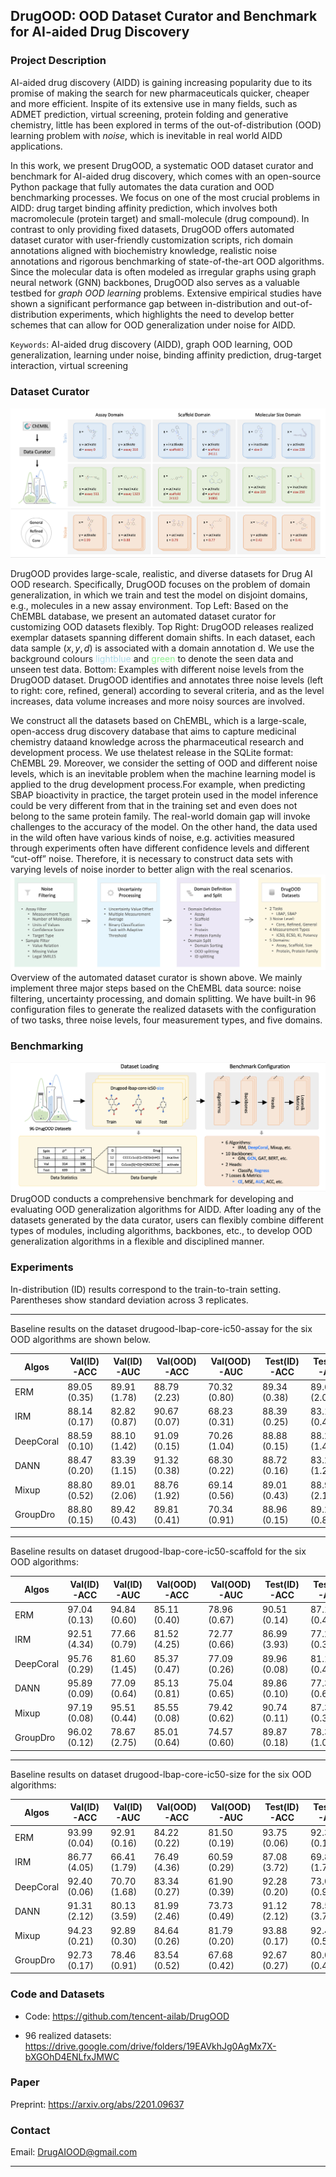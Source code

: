 ## DrugOOD: OOD Dataset Curator and Benchmark for AI-aided Drug Discovery


### Project Description

AI-aided drug discovery (AIDD) is gaining increasing popularity due to its promise of  making  the  search  for  new   pharmaceuticals  quicker,  cheaper  and  more  efficient.  Inspite of its extensive use in many fields,  such as ADMET prediction,  virtual screening, protein folding and generative chemistry, little has been explored in terms of the out-of-distribution (OOD) learning problem with _noise_, which is inevitable in real world AIDD applications.

In this work, we present DrugOOD, a systematic OOD dataset curator and benchmark for AI-aided drug discovery,  which comes with an open-source Python package that fully automates the data curation and OOD benchmarking processes.  We focus on one of the most crucial problems in AIDD: drug target binding affinity prediction, which involves both macromolecule (protein target) and small-molecule (drug compound).  In contrast to only providing fixed datasets, DrugOOD offers automated dataset curator with user-friendly customization scripts, rich domain annotations aligned with biochemistry knowledge,  realistic  noise  annotations  and  rigorous  benchmarking  of  state-of-the-art OOD algorithms.  Since the molecular data is often modeled as irregular graphs using graph neural network (GNN) backbones, DrugOOD also serves as a valuable testbed for _graph OOD learning_ problems.  Extensive empirical studies have shown a significant performance gap between in-distribution and out-of-distribution experiments, which highlights the need to develop better schemes that can allow for OOD generalization under noise for AIDD.


`Keywords`: AI-aided drug discovery (AIDD), graph OOD learning, OOD generalization, learning under noise, binding affinity prediction, drug-target interaction, virtual screening


### Dataset Curator

![overview_dataset](figures/overview_dataset.png)

DrugOOD provides large-scale, realistic, and diverse datasets for Drug AI OOD research. Specifically, DrugOOD focuses on the problem of domain generalization, in which we train and test the model on disjoint domains, e.g., molecules in a new assay environment.
Top Left: Based on the ChEMBL database, we present an automated dataset curator for customizing OOD datasets flexibly.
Top Right: DrugOOD releases realized exemplar datasets spanning different domain shifts. In each dataset, each data sample $(x, y, d)$ is associated with a domain annotation d. We use the background colours <span style="color:lightblue;">lightblue</span> and   <span style="color:lightgreen;">green</span>  to denote the seen data and unseen test data.
Bottom: Examples with different noise levels from the DrugOOD dataset. DrugOOD identifies and annotates three noise levels (left to right: core, refined, general) according to several criteria, and as the level increases,  data volume increases and  more noisy sources are involved.

We construct all the datasets based on ChEMBL, which is a large-scale, open-access drug discovery database that aims to capture medicinal chemistry dataand knowledge across the pharmaceutical research and development process. We use thelatest release in the SQLite format:  ChEMBL 29.  Moreover,  we consider the setting of OOD and different noise levels, which is an inevitable problem when the machine learning  model  is  applied  to  the  drug  development  process.For  example,  when  predicting SBAP bioactivity in practice, the target protein used in the model inference could be very different from that in the training set and even does not belong to the same protein family. The real-world domain gap will invoke challenges to the accuracy of the model.  On the other  hand,  the  data  used  in  the  wild  often  have  various  kinds  of  noise,  e.g.   activities measured through experiments often have different confidence levels and different “cut-off” noise.  Therefore, it is necessary to construct data sets with varying levels of noise inorder to better align with the real scenarios.
![curator](figures/curator.png)
Overview of the automated dataset curator is shown above. We mainly implement three major steps based on the ChEMBL data source: noise filtering, uncertainty processing, and domain splitting. We have built-in 96 configuration files to generate the realized  datasets with the configuration of two tasks, three noise levels, four measurement types, and five domains.

### Benchmarking

![benchmark](figures/benchmark.png)
DrugOOD conducts a comprehensive benchmark for developing and evaluating OOD generalization algorithms for AIDD. After loading any of the datasets generated by the data curator, users can flexibly combine different types of modules, including algorithms, backbones, etc., to develop OOD generalization algorithms in a flexible and disciplined manner.


### Experiments
In-distribution (ID) results correspond to the train-to-train setting. Parentheses show standard deviation across 3 replicates.

<hr />

Baseline results on  the dataset drugood-lbap-core-ic50-assay for the six OOD algorithms are shown below.

 | Algos | Val(ID)-ACC | Val(ID)-AUC | Val(OOD)-ACC |Val(OOD)-AUC | Test(ID)-ACC |Test(ID)-AUC| Test(OOD)-ACC | Test(OOD)-AUC|
 | ------ | ------     | --------- |    ----------- | ------------| -------------|------------|---------------|---------------|
|ERM|89.05 (0.35) |89.91 (1.78) |88.79 (2.23) |70.32 (0.80) |89.34 (0.38) |89.62 (2.04 |82.14 (0.86) |71.98 (0.29)
|IRM|88.14 (0.17) |82.82 (0.87) |90.67 (0.07) |68.23 (0.31) |88.39 (0.25) |83.10 (0.46 |82.41 (0.20) |69.22 (0.51)
|DeepCoral|88.59 (0.10) |88.10 (1.42) |91.09 (0.15) |70.26 (1.04) |88.88 (0.15) |88.23 (1.42 |83.04 (0.08) |71.76 (0.60)
|DANN|88.47 (0.20) |83.39 (1.15) |91.32 (0.38) |68.30 (0.22) |88.72 (0.16) |83.20 (1.28 |83.22 (0.10) |70.08 (0.65)
|Mixup|88.80 (0.52) |89.01 (2.06) |88.76 (1.92) |69.14 (0.56) |89.01 (0.43) |88.95 (2.17 |81.65 (1.06) |71.34 (0.41)
|GroupDro|88.80 (0.15) |89.42 (0.43) |89.81 (0.41) |70.34 (0.91) |88.96 (0.15) |89.24 (0.82 |82.62 (0.23) |71.54 (0.46)


<hr />
Baseline results on  dataset drugood-lbap-core-ic50-scaffold for the six OOD algorithms:

| Algos | Val(ID)-ACC | Val(ID)-AUC | Val(OOD)-ACC |Val(OOD)-AUC | Test(ID)-ACC |Test(ID)-AUC| Test(OOD)-ACC | Test(OOD)-AUC|
 | ------ | ------     | --------- |    ----------- | ------------| -------------|------------|---------------|---------------|
|ERM|97.04 (0.13) |94.84 (0.60) |85.11 (0.40) |78.96 (0.67) |90.51 (0.14) |87.15 (0.48 |76.33 (0.64) |69.54 (0.52)
|IRM|92.51 (4.34) |77.66 (0.79) |81.52 (4.25) |72.77 (0.66) |86.99 (3.93) |77.22 (0.32 |72.96 (4.32) |64.94 (0.30)
|DeepCoral|95.76 (0.29) |81.60 (1.45) |85.37 (0.47) |77.09 (0.26) |89.96 (0.08) |81.13 (0.49 |76.90 (0.37) |68.54 (0.01)
|DANN|95.89 (0.09) |77.09 (0.64) |85.13 (0.81) |75.04 (0.65) |89.86 (0.10) |77.30 (0.65 |77.11 (0.66) |66.37 (0.20)
|Mixup|97.19 (0.08) |95.51 (0.44) |85.55 (0.08) |79.42 (0.62) |90.74 (0.11) |87.35 (0.33 |77.18 (0.19) |69.29 (0.24)
|GroupDro|96.02 (0.12) |78.67 (2.75) |85.01 (0.64) |74.57 (0.60) |89.87 (0.18) |78.32 (1.09 |76.18 (0.86) |66.67 (0.67)

<hr />

Baseline results on  dataset drugood-lbap-core-ic50-size for the six OOD algorithms:

| Algos | Val(ID)-ACC | Val(ID)-AUC | Val(OOD)-ACC |Val(OOD)-AUC | Test(ID)-ACC |Test(ID)-AUC| Test(OOD)-ACC | Test(OOD)-AUC|
 | ------ | ------     | --------- |    ----------- | ------------| -------------|------------|---------------|---------------|
|ERM|93.99 (0.04) |92.91 (0.16) |84.22 (0.22) |81.50 (0.19) |93.75 (0.06) |92.35 (0.15 |71.46 (0.67) |67.48 (0.47)
|IRM|86.77 (4.05) |66.41 (1.79) |76.49 (4.36) |60.59 (0.29) |87.08 (3.72) |69.80 (1.74 |66.39 (3.92) |57.00 (0.39)
|DeepCoral|92.40 (0.06) |70.70 (1.68) |83.34 (0.27) |61.90 (0.39) |92.28 (0.20) |73.08 (0.98 |72.36 (0.32) |57.31 (0.44)
|DANN|91.31 (2.12) |80.13 (3.59) |81.99 (2.46) |73.73 (0.49) |91.12 (2.12) |78.53 (3.71 |70.08 (3.50) |63.45 (0.18)
|Mixup|94.23 (0.21) |92.89 (0.30) |84.64 (0.26) |81.79 (0.20) |93.88 (0.17) |92.48 (0.55 |72.73 (0.68) |67.73 (0.27)
|GroupDro|92.73 (0.17) |78.46 (0.91) |83.54 (0.52) |67.68 (0.42) |92.67 (0.27) |80.02 (0.44 |72.64 (0.33) |60.90 (1.23)



### Code and Datasets

- Code:   <https://github.com/tencent-ailab/DrugOOD>

- 96 realized datasets: <https://drive.google.com/drive/folders/19EAVkhJg0AgMx7X-bXGOhD4ENLfxJMWC>

### Paper

Preprint: <https://arxiv.org/abs/2201.09637>

### Contact

Email: <DrugAIOOD@gmail.com>

<hr />

